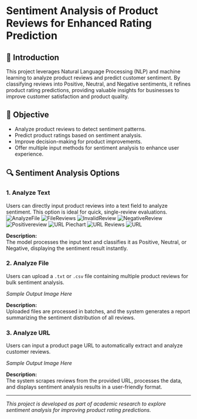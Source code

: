 # Sentiment Analysis of Product Reviews for Enhanced Rating Prediction

## 📖 Introduction
This project leverages Natural Language Processing (NLP) and machine learning to analyze product reviews and predict customer sentiment. By classifying reviews into Positive, Neutral, and Negative sentiments, it refines product rating predictions, providing valuable insights for businesses to improve customer satisfaction and product quality.

## 🚀 Objective
- Analyze product reviews to detect sentiment patterns.  
- Predict product ratings based on sentiment analysis.  
- Improve decision-making for product improvements.  
- Offer multiple input methods for sentiment analysis to enhance user experience.

## 🔍 Sentiment Analysis Options

### 1. **Analyze Text**
Users can directly input product reviews into a text field to analyze sentiment. This option is ideal for quick, single-review evaluations.
![AnalyzeFile](https://github.com/user-attachments/assets/fb0cc158-e74a-4115-b321-251ad5a09c35)
![FileReviews](https://github.com/user-attachments/assets/861d14f5-b77a-4716-a667-2eb436a54796)
![InvalidReview](https://github.com/user-attachments/assets/7d62166a-a71e-495f-b23a-f6e3b8bf5513)
![NegativeReview](https://github.com/user-attachments/assets/ee0ecf54-0a18-400e-9bb5-2e847b3f6f44)
![Positivereview](https://github.com/user-attachments/assets/420197b2-78cf-4a74-8109-1d4923013738)
![URL Piechart](https://github.com/user-attachments/assets/8a5d9b67-444f-4211-b068-a3cba3ea8c6a)
![URL Reviews](https://github.com/user-attachments/assets/4e348f37-624b-4241-8133-9e798913675b)
![URL](https://github.com/user-attachments/assets/5e1b963b-22e0-48e1-a54e-eabdba082262)

**Description:**  
The model processes the input text and classifies it as Positive, Neutral, or Negative, displaying the sentiment result instantly.

### 2. **Analyze File**
Users can upload a `.txt` or `.csv` file containing multiple product reviews for bulk sentiment analysis.

*Sample Output Image Here*

**Description:**  
Uploaded files are processed in batches, and the system generates a report summarizing the sentiment distribution of all reviews.

### 3. **Analyze URL**
Users can input a product page URL to automatically extract and analyze customer reviews.

*Sample Output Image Here*

**Description:**  
The system scrapes reviews from the provided URL, processes the data, and displays sentiment analysis results in a user-friendly format.

---

*This project is developed as part of academic research to explore sentiment analysis for improving product rating predictions.*

